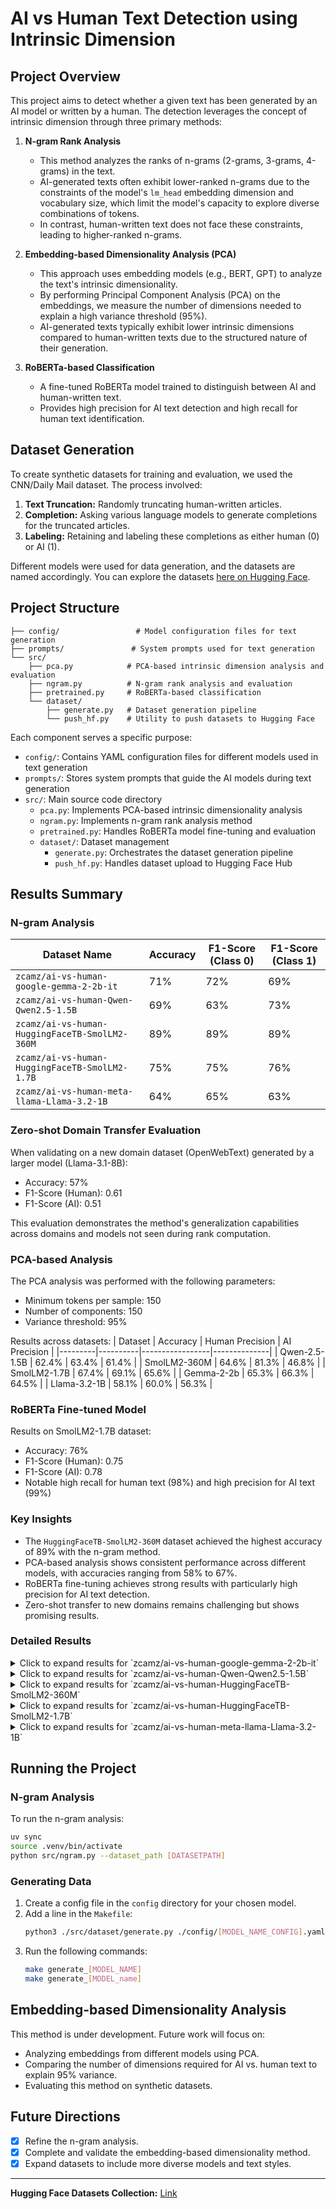 # AI vs Human Text Detection using Intrinsic Dimension

## Project Overview
This project aims to detect whether a given text has been generated by an AI model or written by a human. The detection leverages the concept of intrinsic dimension through three primary methods:

1. **N-gram Rank Analysis**
   - This method analyzes the ranks of n-grams (2-grams, 3-grams, 4-grams) in the text.
   - AI-generated texts often exhibit lower-ranked n-grams due to the constraints of the model's `lm_head` embedding dimension and vocabulary size, which limit the model's capacity to explore diverse combinations of tokens.
   - In contrast, human-written text does not face these constraints, leading to higher-ranked n-grams.

2. **Embedding-based Dimensionality Analysis (PCA)**
   - This approach uses embedding models (e.g., BERT, GPT) to analyze the text's intrinsic dimensionality.
   - By performing Principal Component Analysis (PCA) on the embeddings, we measure the number of dimensions needed to explain a high variance threshold (95%).
   - AI-generated texts typically exhibit lower intrinsic dimensions compared to human-written texts due to the structured nature of their generation.

3. **RoBERTa-based Classification**
   - A fine-tuned RoBERTa model trained to distinguish between AI and human-written text.
   - Provides high precision for AI text detection and high recall for human text identification.

## Dataset Generation
To create synthetic datasets for training and evaluation, we used the CNN/Daily Mail dataset. The process involved:

1. **Text Truncation:** Randomly truncating human-written articles.
2. **Completion:** Asking various language models to generate completions for the truncated articles.
3. **Labeling:** Retaining and labeling these completions as either human (0) or AI (1).

Different models were used for data generation, and the datasets are named accordingly. You can explore the datasets [here on Hugging Face](https://huggingface.co/collections/zcamz/ai-vs-human-6754d445b3826df8fd547c0e).
## Project Structure

```plaintext
├── config/                 # Model configuration files for text generation
├── prompts/               # System prompts used for text generation
└── src/
    ├── pca.py            # PCA-based intrinsic dimension analysis and evaluation
    ├── ngram.py          # N-gram rank analysis and evaluation
    ├── pretrained.py     # RoBERTa-based classification
    └── dataset/
        ├── generate.py   # Dataset generation pipeline
        └── push_hf.py    # Utility to push datasets to Hugging Face
```

Each component serves a specific purpose:
- `config/`: Contains YAML configuration files for different models used in text generation
- `prompts/`: Stores system prompts that guide the AI models during text generation
- `src/`: Main source code directory
  - `pca.py`: Implements PCA-based intrinsic dimensionality analysis
  - `ngram.py`: Implements n-gram rank analysis method
  - `pretrained.py`: Handles RoBERTa model fine-tuning and evaluation
  - `dataset/`: Dataset management
    - `generate.py`: Orchestrates the dataset generation pipeline
    - `push_hf.py`: Handles dataset upload to Hugging Face Hub

## Results Summary

### N-gram Analysis
| Dataset Name                               | Accuracy | F1-Score (Class 0) | F1-Score (Class 1) |
|-------------------------------------------|----------|--------------------|--------------------|
| `zcamz/ai-vs-human-google-gemma-2-2b-it`  | 71%      | 72%                | 69%                |
| `zcamz/ai-vs-human-Qwen-Qwen2.5-1.5B`     | 69%      | 63%                | 73%                |
| `zcamz/ai-vs-human-HuggingFaceTB-SmolLM2-360M` | 89% | 89%                | 89%                |
| `zcamz/ai-vs-human-HuggingFaceTB-SmolLM2-1.7B` | 75% | 75%                | 76%                |
| `zcamz/ai-vs-human-meta-llama-Llama-3.2-1B` | 64% | 65%                | 63%                |

### Zero-shot Domain Transfer Evaluation
When validating on a new domain dataset (OpenWebText) generated by a larger model (Llama-3.1-8B):
- Accuracy: 57%
- F1-Score (Human): 0.61
- F1-Score (AI): 0.51

This evaluation demonstrates the method's generalization capabilities across domains and models not seen during rank computation.

### PCA-based Analysis
The PCA analysis was performed with the following parameters:
- Minimum tokens per sample: 150
- Number of components: 150
- Variance threshold: 95%

Results across datasets:
| Dataset | Accuracy | Human Precision | AI Precision |
|---------|----------|-----------------|--------------|
| Qwen-2.5-1.5B | 62.4% | 63.4% | 61.4% |
| SmolLM2-360M | 64.6% | 81.3% | 46.8% |
| SmolLM2-1.7B | 67.4% | 69.1% | 65.6% |
| Gemma-2-2b | 65.3% | 66.3% | 64.5% |
| Llama-3.2-1B | 58.1% | 60.0% | 56.3% |

### RoBERTa Fine-tuned Model
Results on SmolLM2-1.7B dataset:
- Accuracy: 76%
- F1-Score (Human): 0.75
- F1-Score (AI): 0.78
- Notable high recall for human text (98%) and high precision for AI text (99%)

### Key Insights
- The `HuggingFaceTB-SmolLM2-360M` dataset achieved the highest accuracy of 89% with the n-gram method.
- PCA-based analysis shows consistent performance across different models, with accuracies ranging from 58% to 67%.
- RoBERTa fine-tuning achieves strong results with particularly high precision for AI text detection.
- Zero-shot transfer to new domains remains challenging but shows promising results.
### Detailed Results
<details>
<summary>Click to expand results for `zcamz/ai-vs-human-google-gemma-2-2b-it`</summary>

**Classification Report:**
```
              precision    recall  f1-score   support

           0       0.69      0.76      0.72      1000
           1       0.73      0.65      0.69      1000

    accuracy                           0.71      2000
   macro avg       0.71      0.71      0.71      2000
weighted avg       0.71      0.71      0.71      2000
```
**Confusion Matrix:**
```
                 Predicted
                 Human   AI
Actual Human     759      241
Actual AI        347      653
```

</details>

<details>
<summary>Click to expand results for `zcamz/ai-vs-human-Qwen-Qwen2.5-1.5B`</summary>

**Classification Report:**
```
              precision    recall  f1-score   support

           0       0.77      0.54      0.63      1000
           1       0.64      0.83      0.73      1000

    accuracy                           0.69      2000
   macro avg       0.70      0.69      0.68      2000
weighted avg       0.70      0.69      0.68      2000
```
**Confusion Matrix:**
```
                 Predicted
                 Human   AI
Actual Human     539      461
Actual AI        165      835
```

</details>

<details>
<summary>Click to expand results for `zcamz/ai-vs-human-HuggingFaceTB-SmolLM2-360M`</summary>

**Classification Report:**
```
              precision    recall  f1-score   support

           0       0.90      0.87      0.89      1000
           1       0.88      0.91      0.89      1000

    accuracy                           0.89      2000
   macro avg       0.89      0.89      0.89      2000
weighted avg       0.89      0.89      0.89      2000
```
**Confusion Matrix:**
```
                 Predicted
                 Human   AI
Actual Human     874      126
Actual AI         92      908
```

</details>

<details>
<summary>Click to expand results for `zcamz/ai-vs-human-HuggingFaceTB-SmolLM2-1.7B`</summary>

**Classification Report:**
```
              precision    recall  f1-score   support

           0       0.77      0.73      0.75      1000
           1       0.74      0.78      0.76      1000

    accuracy                           0.75      2000
   macro avg       0.75      0.75      0.75      2000
weighted avg       0.75      0.75      0.75      2000
```
**Confusion Matrix:**
```
                 Predicted
                 Human   AI
Actual Human     731      269
Actual AI        223      777
```

</details>

<details>
<summary>Click to expand results for `zcamz/ai-vs-human-meta-llama-Llama-3.2-1B`</summary>

**Classification Report:**
```
              precision    recall  f1-score   support

           0       0.63      0.66      0.65      1000
           1       0.64      0.62      0.63      1000

    accuracy                           0.64      2000
   macro avg       0.64      0.64      0.64      2000
weighted avg       0.64      0.64      0.64      2000
```
**Confusion Matrix:**
```
                 Predicted
                 Human   AI
Actual Human     658      342
Actual AI        382      618
```

</details>

## Running the Project
### N-gram Analysis
To run the n-gram analysis:
```bash
uv sync
source .venv/bin/activate
python src/ngram.py --dataset_path [DATASETPATH]
```

### Generating Data
1. Create a config file in the `config` directory for your chosen model.
2. Add a line in the `Makefile`:
   ```bash
   python3 ./src/dataset/generate.py ./config/[MODEL_NAME_CONFIG].yaml
   ```
3. Run the following commands:
   ```bash
   make generate_[MODEL_NAME]
   make generate_[MODEL_name]
   ```

## Embedding-based Dimensionality Analysis
This method is under development. Future work will focus on:

- Analyzing embeddings from different models using PCA.
- Comparing the number of dimensions required for AI vs. human text to explain 95% variance.
- Evaluating this method on synthetic datasets.

## Future Directions
- [x] Refine the n-gram analysis.
- [x] Complete and validate the embedding-based dimensionality method.
- [x] Expand datasets to include more diverse models and text styles.

---
**Hugging Face Datasets Collection:** [Link](https://huggingface.co/collections/zcamz/ai-vs-human-6754d445b3826df8fd547c0e)

